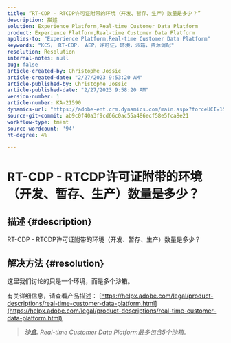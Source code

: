 ```yaml
---
title: “RT-CDP - RTCDP许可证附带的环境（开发、暂存、生产）数量是多少？”
description: 描述
solution: Experience Platform,Real-time Customer Data Platform
product: Experience Platform,Real-time Customer Data Platform
applies-to: "Experience Platform,Real-time Customer Data Platform"
keywords: "KCS， RT-CDP， AEP，许可证，环境，沙箱，资源调配"
resolution: Resolution
internal-notes: null
bug: false
article-created-by: Christophe Jossic
article-created-date: "2/27/2023 9:53:20 AM"
article-published-by: Christophe Jossic
article-published-date: "2/27/2023 9:58:20 AM"
version-number: 1
article-number: KA-21590
dynamics-url: "https://adobe-ent.crm.dynamics.com/main.aspx?forceUCI=1&pagetype=entityrecord&etn=knowledgearticle&id=3fdd448f-84b6-ed11-83fe-6045bd006a22"
source-git-commit: ab9c0f40a3f9cd66c0ac55a486ecf58e5fca8e21
workflow-type: tm+mt
source-wordcount: '94'
ht-degree: 4%

---
```


# RT-CDP - RTCDP许可证附带的环境（开发、暂存、生产）数量是多少？

## 描述 {#description}

RT-CDP - RTCDP许可证附带的环境（开发、暂存、生产）数量是多少？

## 解决方法 {#resolution}


这里我们讨论的只是一个环境，而是多个沙箱。

有关详细信息，请查看产品描述： [https://helpx.adobe.com/legal/product-descriptions/real-time-customer-data-platform.html](https://helpx.adobe.com/legal/product-descriptions/real-time-customer-data-platform.html)


> <b>*沙盒.</b> Real-time Customer Data Platform最多包含5个沙箱。*

